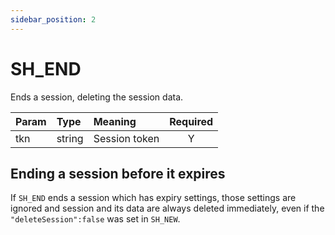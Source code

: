 ```yaml
---
sidebar_position: 2
---
```


# SH_END
Ends a session, deleting the session data.


|Param|Type|Meaning|Required|
|:---|:---|:---|:---:|
|tkn|string|Session token|Y|


## Ending a session before it expires

If `SH_END` ends a session which has expiry settings, those settings are ignored and session and its data are always deleted immediately, even if the `"deleteSession":false` was set in `SH_NEW`.

